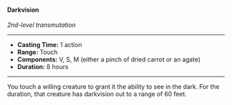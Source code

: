 #### Darkvision
*2nd-level transmutation*
___
- **Casting Time:** 1 action
- **Range:** Touch
- **Components:** V, S, M (either a pinch of dried carrot or an agate)
- **Duration:** 8 hours
---
You touch a willing creature to grant it the ability to see in the dark. For the duration, that creature has darkvision out to a range of 60 feet.
